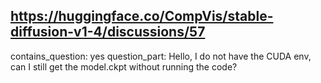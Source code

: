 ## https://huggingface.co/CompVis/stable-diffusion-v1-4/discussions/57

contains_question: yes
question_part: Hello, I do not have the CUDA env, can I still get the model.ckpt without running the code?